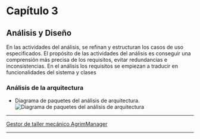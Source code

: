 # Capítulo 3

## Análisis y Diseño
En las actividades del análisis, se refinan y estructuran los casos de uso especificados. El propósito de las actividades del análisis es conseguir una comprensión más precisa de los requisitos, evitar redundancias e inconsistencias. En el análisis los requisitos se empiezan a traducir en funcionalidades del sistema y clases

### Análisis de la arquitectura
* Diagrama de paquetes del análisis de arquitectura.
![Diagrama de paquetes del análisis de arquitectura](https://user-images.githubusercontent.com/22343642/233075604-dfb711bb-a84e-486c-b519-c609e1d73ba7.png)



***
[Gestor de taller mecánico AgrimManager](https://www.notion.so/Gestor-de-taller-mec-nico-AgrimManager-a8d44826c2494e15bcb235fc1019938d?pvs=4#0a1fbda23e2e4946ae7ae12bcd724a9d)
***
